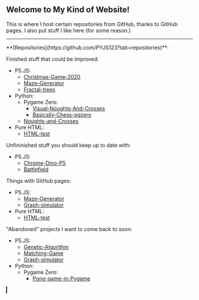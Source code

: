## Welcome to My Kind of Website!

This is where I host certain repositories from GitHub, thanks to GitHub pages. I also put stuff I like here (for some reason.)
<hr>
**[Repositories](https://github.com/PYJS123?tab=repositories)**:

Finished stuff that could be improved:
  - P5.JS:
    - [Christmas-Game-2020](https://github.com/PYJS123/Christmas-Game-2020)
    - [Maze-Generator](https://github.com/PYJS123/Maze-Generator)
    - [Fractal-trees](https://github.com/PYJS123/Fractal-trees)
  - Python:
    - Pygame Zero:
      - [Visual-Noughts-And-Crosses](https://github.com/PYJS123/Visual-noughts-and-crosses)
      - [Basically-Chess-pgzero](https://github.com/PYJS123/Basically-Chess-pgzero)
    - [Noughts-and-Crosses](https://github.com/PYJS123/Noughts-and-Crosses)
  - Pure HTML:
    - [HTML-test](https://github.com/PYJS123/HTML-test)

Unfininished stuff you should keep up to date with:
  - P5.JS:
    - [Chrome-Dino-P5](https://github.com/PYJS123/Chrome-Dino-P5)
    - [Battlefield](https://github.com/PYJS123/Battlefield)

Things with GitHub pages:
  - P5.JS:
    - [Maze-Generator](https://github.com/PYJS123/Maze-Generator)
    - [Graph-simulator](https://github.com/PYJS123/Graph-simulator)
  - Pure HTML:
    - [HTML-test](https://github.com/PYJS123/HTML-test)

"Abandoned" projects I want to come back to soon:
  - P5.JS:
    - [Genetic-Algorithm](https://github.com/PYJS123/Genetic-Algorithm)
    - [Matching-Game](https://github.com/PYJS123/Matching-Game)
    - [Graph-simulator](https://github.com/PYJS123/Graph-simulator)
  - Python:
    - Pygame Zero:
      - [Pong-game-in-Pygame](https://github.com/PYJS123/Pong-game-in-Pygame)

<canvas id="myCanvas" width="200" height="100" style="border:1px solid #000000;"></canvas>
